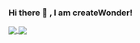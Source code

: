 ### Hi there 👋 , I am createWonder! 

<!--
**createWonder/createWonder** is a ✨ _special_ ✨ repository because its `README.md` (this file) appears on your GitHub profile.

<img align="right" alt="Coding" width="400" src="add your link 
  here">

Here are some ideas to get you started:

- 🔭 I’m currently working on VR education platform for my senior project. 
- 🌱 I’m currently learning 
- 👯 I’m looking to collaborate on ...
- 🤔 I’m looking for help with ...
- 💬 Ask me about ...
- 📫 How to reach me: ...
- 😄 Pronouns: He/Him/His 
- ⚡ Fun fact: ...

[![Oloyo's GitHub stats](https://github-readme-stats.vercel.app/api?username=createWonder)](https://github.com/createWonder/github-readme-stats)
-->

<a href="https://git.io/streak-stats">
  <img align="center" src="http://github-readme-streak-stats.herokuapp.com?user=createWonder&theme=dark" />
</a>
<a href="https://git.io/streak-stats">
  <img align="center"  src="https://github-readme-stats.vercel.app/api?username=createWonder&theme=dark&show_icons=true" />
</a>





